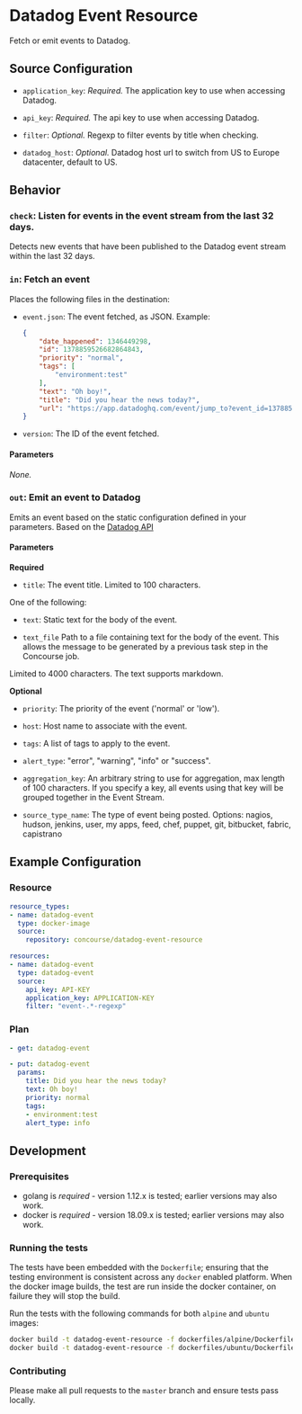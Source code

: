 # Datadog Event Resource

Fetch or emit events to Datadog.


## Source Configuration

* `application_key`: *Required.* The application key to use when accessing Datadog.

* `api_key`: *Required.* The api key to use when accessing Datadog.

* `filter`: *Optional.* Regexp to filter events by title when checking.

* `datadog_host`: *Optional.* Datadog host url to switch from US to Europe datacenter, default to US.


## Behavior

### `check`: Listen for events in the event stream from the last 32 days.

Detects new events that have been published to the Datadog event stream within the last 32 days.


### `in`: Fetch an event

Places the following files in the destination:

* `event.json`: The event fetched, as JSON. Example:

    ```json
    {
        "date_happened": 1346449298,
        "id": 1378859526682864843,
        "priority": "normal",
        "tags": [
            "environment:test"
        ],
        "text": "Oh boy!",
        "title": "Did you hear the news today?",
        "url": "https://app.datadoghq.com/event/jump_to?event_id=1378859526682864843"
    }
    ```

* `version`: The ID of the event fetched.

#### Parameters

*None.*


### `out`: Emit an event to Datadog

Emits an event based on the static configuration defined in your parameters. Based on the [Datadog API](http://docs.datadoghq.com/api/?lang=console#events-post)

#### Parameters

**Required**

* `title`: The event title. Limited to 100 characters.

One of the following:

* `text`: Static text for the body of the event.

* `text_file` Path to a file containing text for the body of the event. This allows the message to be generated by a previous task step in the Concourse job.

Limited to 4000 characters. The text supports markdown.

**Optional**

* `priority`: The priority of the event ('normal' or 'low').

* `host`: Host name to associate with the event.

* `tags`: A list of tags to apply to the event.

* `alert_type`: "error", "warning", "info" or "success".

* `aggregation_key`: An arbitrary string to use for aggregation, max length of 100 characters. If you specify a key, all events using that key will be grouped together in the Event Stream.

* `source_type_name`: The type of event being posted. Options: nagios, hudson, jenkins, user, my apps, feed, chef, puppet, git, bitbucket, fabric, capistrano


## Example Configuration

### Resource

```yaml
resource_types:
- name: datadog-event
  type: docker-image
  source:
    repository: concourse/datadog-event-resource

resources:
- name: datadog-event
  type: datadog-event
  source:
    api_key: API-KEY
    application_key: APPLICATION-KEY
    filter: "event-.*-regexp"
```

### Plan

```yaml
- get: datadog-event
```

```yaml
- put: datadog-event
  params:
    title: Did you hear the news today?
    text: Oh boy!
    priority: normal
    tags:
    - environment:test
    alert_type: info
```

## Development

### Prerequisites

* golang is *required* - version 1.12.x is tested; earlier versions may also
  work.
* docker is *required* - version 18.09.x is tested; earlier versions may also
  work.

### Running the tests

The tests have been embedded with the `Dockerfile`; ensuring that the testing
environment is consistent across any `docker` enabled platform. When the docker
image builds, the test are run inside the docker container, on failure they
will stop the build.

Run the tests with the following commands for both `alpine` and `ubuntu` images:

```sh
docker build -t datadog-event-resource -f dockerfiles/alpine/Dockerfile .
docker build -t datadog-event-resource -f dockerfiles/ubuntu/Dockerfile .
```

### Contributing

Please make all pull requests to the `master` branch and ensure tests pass
locally.
